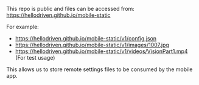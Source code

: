 This repo is public and files can be accessed from:
https://hellodriven.github.io/mobile-static

For example:

- https://hellodriven.github.io/mobile-static/v1/config.json
- https://hellodriven.github.io/mobile-static/v1/images/1007.jpg
- https://hellodriven.github.io/mobile-static/v1/videos/VisionPart1.mp4 (For test usage)

This allows us to store remote settings files to be consumed by the mobile app.
